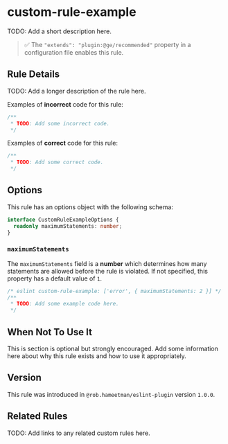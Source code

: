 # custom-rule-example

TODO: Add a short description here.

> ✅ The `"extends": "plugin:@ge/recommended"` property in
> a configuration file enables this rule.

## Rule Details

TODO: Add a longer description of the rule here.

Examples of **incorrect** code for this rule:

```TypeScript
/**
 * TODO: Add some incorrect code.
 */
```

Examples of **correct** code for this rule:

```TypeScript
/**
 * TODO: Add some correct code.
 */
```

## Options

This rule has an options object with the following schema:

```TypeScript
interface CustomRuleExampleOptions {
  readonly maximumStatements: number;
}
```

### `maximumStatements`

The `maximumStatements` field is a **number** which determines how many
statements are allowed before the rule is violated. If not specified, this
property has a default value of `1`.

```TypeScript
/* eslint custom-rule-example: ['error', { maximumStatements: 2 }] */
/**
 * TODO: Add some example code here.
 */
```

## When Not To Use It

This is section is optional but strongly encouraged. Add some information here
about why this rule exists and how to use it appropriately.

## Version

This rule was introduced in `@rob.hameetman/eslint-plugin` version `1.0.0`.

## Related Rules

TODO: Add links to any related custom rules here.
